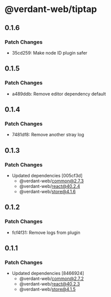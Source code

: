 # @verdant-web/tiptap

## 0.1.6

### Patch Changes

- 35cd259: Make node ID plugin safer

## 0.1.5

### Patch Changes

- a489ddb: Remove editor dependency default

## 0.1.4

### Patch Changes

- 7481df8: Remove another stray log

## 0.1.3

### Patch Changes

- Updated dependencies [005cf3d]
  - @verdant-web/common@2.7.3
  - @verdant-web/react@40.2.4
  - @verdant-web/store@4.1.6

## 0.1.2

### Patch Changes

- fcf4f31: Remove logs from plugin

## 0.1.1

### Patch Changes

- Updated dependencies [8466924]
  - @verdant-web/common@2.7.2
  - @verdant-web/react@40.2.3
  - @verdant-web/store@4.1.5
